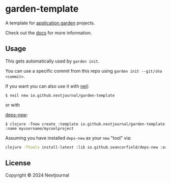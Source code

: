 # garden-template

A template for [application.garden](https://application.garden) projects.

Check out the [docs](https://docs.apps.garden/#project-templates) for more information.

## Usage

This gets automatically used by `garden init`.

You can use a specific commit from this repo using `garden init --git/sha <commit>`.

If you want you can also use it with [neil](https):

    $ neil new io.github.nextjournal/garden-template

or with

[deps-new](https://github.com/seancorfield/deps-new):

    $ clojure -Tnew create :template io.github.nextjournal/garden-template :name myusername/mycoolproject

Assuming you have installed `deps-new` as your `new` "tool" via:

```bash
clojure -Ttools install-latest :lib io.github.seancorfield/deps-new :as new
```
    



## License

Copyright © 2024 Nextjournal
